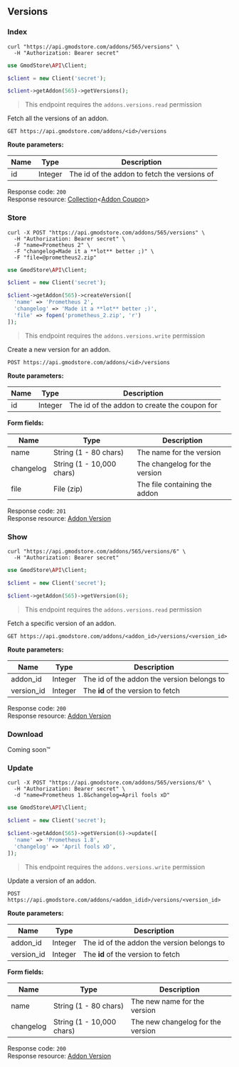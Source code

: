 ## Versions

### Index

```shell
curl "https://api.gmodstore.com/addons/565/versions" \
  -H "Authorization: Bearer secret"
```

```php
use GmodStore\API\Client;

$client = new Client('secret');

$client->getAddon(565)->getVersions();
```

> This endpoint requires the `addons.versions.read` permission

Fetch all the versions of an addon.

`GET https://api.gmodstore.com/addons/<id>/versions`

**Route parameters:**

Name | Type | Description
---- | ---- | -----------
id | Integer | The id of the addon to fetch the versions of

Response code: `200`<br>
Response resource: [Collection](#resource-types-collection)<[Addon Coupon](#resource-types-addon-coupon)>


### Store

```shell
curl -X POST "https://api.gmodstore.com/addons/565/versions" \
  -H "Authorization: Bearer secret" \
  -F "name=Prometheus 2" \
  -F "changelog=Made it a **lot** better ;)" \
  -F "file=@prometheus2.zip"
```

```php
use GmodStore\API\Client;

$client = new Client('secret');

$client->getAddon(565)->createVersion([
  'name' => 'Prometheus 2',
  'changelog' => 'Made it a **lot** better ;)',
  'file' => fopen('prometheus_2.zip', 'r')
]);
```

> This endpoint requires the `addons.versions.write` permission

Create a new version for an addon.

`POST https://api.gmodstore.com/addons/<id>/versions`

**Route parameters:**

Name | Type | Description
---- | ---- | -----------
id | Integer | The id of the addon to create the coupon for

**Form fields:**

Name | Type | Description
---- | ---- | -----------
name      | String (1 - 80 chars)     | The name for the version
changelog | String (1 - 10,000 chars) | The changelog for the version
file      | File (zip)                | The file containing the addon

Response code: `201`<br>
Response resource: [Addon Version](#resource-types-addon-version)


### Show

```shell
curl "https://api.gmodstore.com/addons/565/versions/6" \
  -H "Authorization: Bearer secret"
```

```php
use GmodStore\API\Client;

$client = new Client('secret');

$client->getAddon(565)->getVersion(6);
```

> This endpoint requires the `addons.versions.read` permission

Fetch a specific version of an addon.

`GET https://api.gmodstore.com/addons/<addon_id>/versions/<version_id>`

**Route parameters:**

Name | Type | Description
---- | ---- | -----------
addon_id   | Integer | The id of the addon the version belongs to
version_id | Integer | The **id** of the version to fetch

Response code: `200`<br>
Response resource: [Addon Version](#resource-types-addon-version)


### Download
Coming soon™


### Update

```shell
curl -X POST "https://api.gmodstore.com/addons/565/versions/6" \
  -H "Authorization: Bearer secret" \
  -d "name=Prometheus 1.8&changelog=April fools xD"
```

```php
use GmodStore\API\Client;

$client = new Client('secret');

$client->getAddon(565)->getVersion(6)->update([
  'name' => 'Prometheus 1.8',
  'changelog' => 'April fools xD',
]);
```

> This endpoint requires the `addons.versions.write` permission

Update a version of an addon.

`POST https://api.gmodstore.com/addons/<addon_idid>/versions/<version_id>`

**Route parameters:**

Name | Type | Description
---- | ---- | -----------
addon_id   | Integer | The id of the addon the version belongs to
version_id | Integer | The **id** of the version to fetch

**Form fields:**

Name | Type | Description
---- | ---- | -----------
name      | String (1 - 80 chars)     | The new name for the version
changelog | String (1 - 10,000 chars) | The new changelog for the version

Response code: `200`<br>
Response resource: [Addon Version](#resource-types-addon-version)

